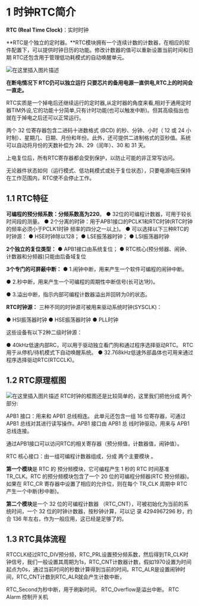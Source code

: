 # 1 时钟RTC简介
**RTC (Real Time Clock)**：实时时钟

**RTC是个独立的定时器。**RTC模块拥有一个连续计数的计数器，在相应的软件配置下，可以提供时钟日历的功能。修改计数器的值可以重新设置当前时间和日期 RTC还包含用于管理低功耗模式的自动唤醒单元。

![在这里插入图片描述](https://img-blog.csdnimg.cn/d0356ffb2c2445d4a10b534be6f2fde5.png)

**在断电情况下 RTC仍可以独立运行 只要芯片的备用电源一直供电,RTC上的时间会一直走。**

RTC实质是一个掉电后还继续运行的定时器,从定时器的角度来看,相对于通用定时器TIM外设,它的功能十分简单,只有计时功能(也可以触发中断)。但其高级指出也就在于掉电之后还可以正常运行。

两个 32 位寄存器包含二进码十进数格式 (BCD) 的秒、分钟、小时（ 12 或 24 小时制）、星期几、日期、月份和年份。此外，还可提供二进制格式的亚秒值。系统可以自动将月份的天数补偿为 28、29（闰年）、30 和 31 天。

上电复位后，所有RTC寄存器都会受到保护，以防止可能的非正常写访问。

无论器件状态如何（运行模式、低功耗模式或处于复位状态），只要电源电压保持在工作范围内，RTC使不会停止工作。


## 1.1 RTC特征
**可编程的预分频系数：分频系数高为220**。
● 32位的可编程计数器，可用于较长时间段的测量。
● 2个分离的时钟：用于APB1接口的PCLK1和RTC时钟(RTC时钟的频率必须小于PCLK1时钟 频率的四分之一以上)。
● 可以选择以下三种RTC的时钟源：
● HSE时钟除以128；
● LSE振荡器时钟；
● LSI振荡器时钟

 **2个独立的复位类型：**
● APB1接口由系统复位；
● RTC核心(预分频器、闹钟、计数器和分频器)只能由后备域复位

**3个专门的可屏蔽中断：**
● 1.闹钟中断，用来产生一个软件可编程的闹钟中断。

● 2.秒中断，用来产生一个可编程的周期性中断信号(长可达1秒)。

● 3.溢出中断，指示内部可编程计数器溢出并回转为0的状态。

**RTC时钟源：**
三种不同的时钟源可被用来驱动系统时钟(SYSCLK)：

● HSI振荡器时钟
● HSE振荡器时钟
● PLL时钟

这些设备有以下2种二级时钟源：

● 40kHz低速内部RC，可以用于驱动独立看门狗和通过程序选择驱动RTC。 RTC用于从停机/待机模式下自动唤醒系统。
● 32.768kHz低速外部晶体也可用来通过程序选择驱动RTC(RTCCLK)。

## 1.2 RTC原理框图

![在这里插入图片描述](https://img-blog.csdnimg.cn/0c10fda1ef964b0c86db0517bfd3acb3.png)
RTC时钟的框图还是比较简单的，这里我们把他分成 两个部分:

APB1 接口：用来和 APB1 总线相连。 此单元还包含一组 16 位寄存器，可通过 APB1 总线对其进行读写操作。APB1 接口由 APB1 总 线时钟驱动，用来与 APB1 总线连接。

通过APB1接口可以访问RTC的相关寄存器（预分频值，计数器值，闹钟值）。

RTC 核心接口：由一组可编程计数器组成，分成 两个主要模块 。

**第一个模块**是 RTC 的 预分频模块，它可编程产生 1 秒的 RTC 时间基准 TR_CLK。RTC 的预分频模块包含了一个 20 位的可编程分频器(RTC 预分频器)。如果在 RTC_CR 寄存器中设置了相应的允许位，则在每个 TR_CLK 周期中 RTC 产生一个中断(秒中断)。


**第二个模块**是一个 32 位的可编程计数器 （RTC_CNT），可被初始化为当前的系统时间，一个 32 位的时钟计数器，按秒钟计算，可以记 录 4294967296 秒，约合 136 年左右，作为一般应用，这已经是足够了的。

## 1.3 RTC具体流程
RTCCLK经过RTC_DIV预分频，RTC_PRL设置预分频系数，然后得到TR_CLK时钟信号，我们一般设置其周期为1s，RTC_CNT计数器计数，假如1970设置为时间起点为0s，通过当前时间的秒数计算得到当前的时间。RTC_ALR是设置闹钟时间，RTC_CNT计数到RTC_ALR就会产生计数中断，

RTC_Second为秒中断，用于刷新时间，
RTC_Overflow是溢出中断。
RTC Alarm 控制开关机
